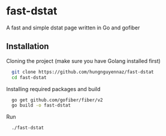 
# fast-dstat

A fast and simple dstat page written in Go and gofiber




## Installation

Cloning the project (make sure you have Golang installed first)

```bash
  git clone https://github.com/hungnguyennaz/fast-dstat
  cd fast-dstat
```
Installing required packages and build
```bash
  go get github.com/gofiber/fiber/v2
  go build -o fast-dstat
```
Run
```bash
  ./fast-dstat
```
